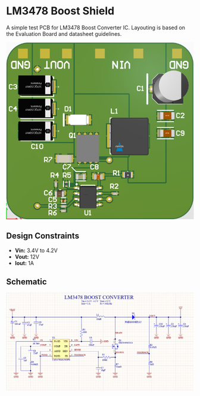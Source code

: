 # LM3478 Boost Shield

A simple test PCB for LM3478 Boost Converter IC. Layouting is based on the Evaluation Board and datasheet guidelines.

![3DViewV2](Images/3DViewV2.png)

## Design Constraints 
* **Vin:** 3.4V to 4.2V
* **Vout:** 12V
* **Iout:** 1A

## Schematic 
![Schematic](Images/SchematicV2.png)

